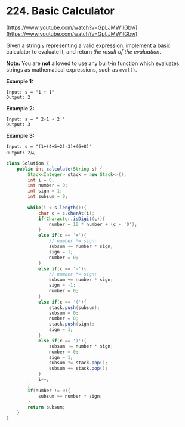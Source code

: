 # 224. Basic Calculator

[https://www.youtube.com/watch?v=GpLJMW1IGbw](https://www.youtube.com/watch?v=GpLJMW1IGbw)

Given a string `s` representing a valid expression, implement a basic calculator to evaluate it, and return _the result of the evaluation_.

**Note:** You are **not** allowed to use any built-in function which evaluates strings as mathematical expressions, such as `eval()`.

&#x20;

**Example 1:**

```
Input: s = "1 + 1"
Output: 2
```

**Example 2:**

```
Input: s = " 2-1 + 2 "
Output: 3
```

**Example 3:**

```
Input: s = "(1+(4+5+2)-3)+(6+8)"
Output: 2从
```



```java
class Solution {
    public int calculate(String s) {
        Stack<Integer> stack = new Stack<>();
        int i = 0;
        int number = 0;
        int sign = 1;
        int subsum = 0;
        
        while(i < s.length()){
            char c = s.charAt(i);
            if(Character.isDigit(c)){
                number = 10 * number + (c - '0');
            }
            else if(c == '+'){
                // number *= sign;
                subsum += number * sign;
                sign = 1;
                number = 0;
            }
            else if(c == '-'){
                // number *= sign;
                subsum += number * sign;
                sign = -1;
                number = 0;
            }
            else if(c == '('){
                stack.push(subsum);
                subsum = 0;
                number = 0;
                stack.push(sign);
                sign = 1;
            }
            else if(c == ')'){
                subsum += number * sign;
                number = 0;
                sign = 1;
                subsum *= stack.pop();
                subsum += stack.pop();
            }
            i++;
        }
        if(number != 0){
            subsum += number * sign;
        }
        return subsum;
    }
}
```
